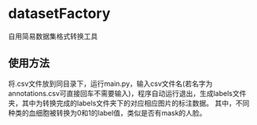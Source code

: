 # datasetFactory

自用简易数据集格式转换工具


## 使用方法

将.csv文件放到同目录下，运行main.py，输入csv文件名(若名字为annotations.csv可直接回车不需要输入)，程序自动运行退出，生成labels文件夹，其中为转换完成的labels文件夹下的对应相应图片的标注数据。
其中，不同种类的血细胞被转换为0和1的label值，类似是否有mask的人脸。
